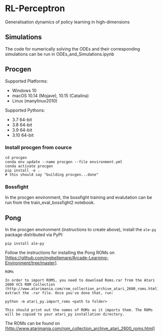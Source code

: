 # RL-Perceptron
Generalisation dynamics of policy learning in high-dimensions

## Simulations
The code for numerically solving the ODEs and their corresponding simulations can be run in ODEs_and_Simulations.ipynb

## Procgen

Supported Platforms:
- Windows 10
- macOS 10.14 (Mojave), 10.15 (Catalina)
- Linux (manylinux2010)

Supported Pythons:
- 3.7 64-bit
- 3.8 64-bit
- 3.9 64-bit
- 3.10 64-bit

### Install procgen from cource

```
cd procgen
conda env update --name procgen --file environment.yml
conda activate procgen
pip install -e .
# this should say "building procgen...done"
```

### Bossfight

In the procgen environment, the bossfight training and evalutation can be run from the train_eval_bossfight2 notebook.

## Pong

In the procgen environment (instructions to create above), install the `ale-py` package distributed via PyPI:
```
pip install ale-py
```
Follow the instructions for installing the Pong ROMs on [https://github.com/mgbellemare/Arcade-Learning-Environment/tree/master].
```
ROMs

In order to import ROMS, you need to download Roms.rar from the Atari 2600 VCS ROM Collection (http://www.atarimania.com/rom_collection_archive_atari_2600_roms.html)and extract the .rar file. Once you've done that, run:

python -m atari_py.import_roms <path to folder>

This should print out the names of ROMs as it imports them. The ROMs will be copied to your atari_py installation directory.

```
The ROMs can be found on [http://www.atarimania.com/rom_collection_archive_atari_2600_roms.html]
